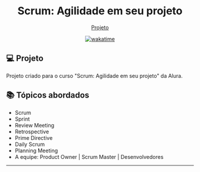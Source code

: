 <h1 align="center">
  Scrum: Agilidade em seu projeto
</h1>

<p align="center">
  <a href="#-projeto">Projeto</a>
</p>

<p align="center">
<a href="https://wakatime.com/badge/user/68660678-6b86-4b78-98df-f5f41a37e1bc/project/bb4a83ca-099d-40ca-af95-aad311254a67"><img src="https://wakatime.com/badge/user/68660678-6b86-4b78-98df-f5f41a37e1bc/project/bb4a83ca-099d-40ca-af95-aad311254a67.svg" alt="wakatime"></a>
</p>

## 💻 Projeto

Projeto criado para o curso "Scrum: Agilidade em seu projeto" da Alura.

## 📚 Tópicos abordados

- Scrum
- Sprint
- Review Meeting
- Retrospective
- Prime Directive
- Daily Scrum
- Planning Meeting
- A equipe: Product Owner | Scrum Master | Desenvolvedores

---
